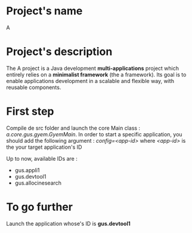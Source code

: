 # Project's name
A

# Project's description

The A project is a Java development **multi-applications** project which entirely relies on a **minimalist framework** (the a framework). Its goal is to enable applications development in a scalable and flexible way, with reusable components.

# First step

Compile de src folder and launch the core Main class : *a.core.gus.gyem.GyemMain*.
In order to start a specific application, you should add the following argument : *config=\<app-id\>* 
where *\<app-id\>* is the your target application's ID

Up to now, available IDs are :
- gus.appli1
- gus.devtool1
- gus.allocinesearch

# To go further

Launch the application whose's ID is **gus.devtool1**